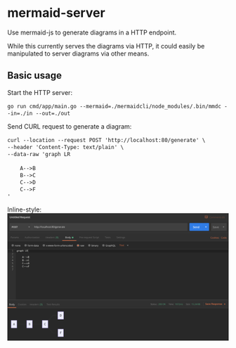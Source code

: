 # mermaid-server

Use mermaid-js to generate diagrams in a HTTP endpoint.

While this currently serves the diagrams via HTTP, it could easily be manipulated to server diagrams via other means.

## Basic usage

Start the HTTP server:
```
go run cmd/app/main.go --mermaid=./mermaidcli/node_modules/.bin/mmdc --in=./in --out=./out
```

Send CURL request to generate a diagram:
```
curl --location --request POST 'http://localhost:80/generate' \
--header 'Content-Type: text/plain' \
--data-raw 'graph LR

    A-->B
    B-->C
    C-->D
    C-->F
'
```

Inline-style: 
![Example request in Postman](example.png "Example request in Postman")